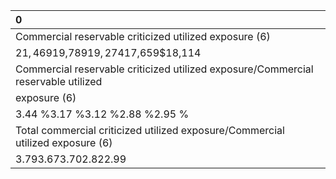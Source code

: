| 0                                                                                 |
|:----------------------------------------------------------------------------------|
| Commercial reservable criticized utilized exposure (6)                            |
| $21,469$19,789$19,274$17,659$18,114                                               |
| Commercial reservable criticized utilized exposure/Commercial reservable utilized |
| exposure (6)                                                                      |
| 3.44 %3.17 %3.12 %2.88 %2.95 %                                                    |
| Total commercial criticized utilized exposure/Commercial utilized exposure (6)    |
| 3.793.673.702.822.99                                                              |